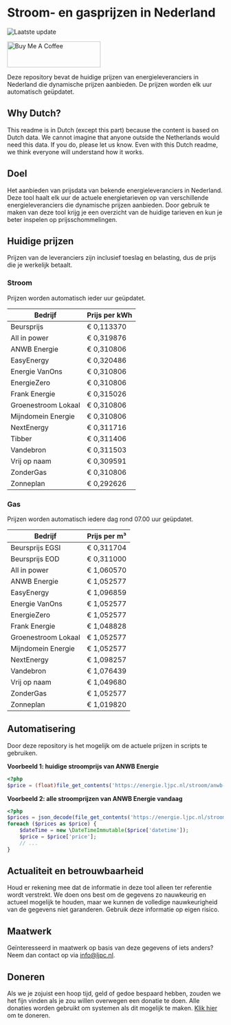 # Stroom- en gasprijzen in Nederland

![Laatste update](https://img.shields.io/badge/laatste%20update-2023--05--17%2007%3A00%20CET-brightgreen)

<a href="https://www.buymeacoffee.com/Lars-" target="_blank"><img src="https://cdn.buymeacoffee.com/buttons/v2/default-orange.png" alt="Buy Me A Coffee" height="60" style="height: 60px !important;width: 217px !important;" ></a>

Deze repository bevat de huidige prijzen van energieleveranciers in Nederland die dynamische prijzen aanbieden. De prijzen worden elk uur automatisch geüpdatet.

## Why Dutch?

This readme is in Dutch (except this part) because the content is based on Dutch data. We cannot imagine that anyone outside the Netherlands would need this data. If you do, please let us know. Even with this Dutch readme, we think
everyone will understand how it works.

## Doel

Het aanbieden van prijsdata van bekende energieleveranciers in Nederland. Deze tool haalt elk uur de actuele energietarieven op van verschillende energieleveranciers die dynamische prijzen aanbieden. Door gebruik te maken van deze tool
krijg je een overzicht van de huidige tarieven en kun je beter inspelen op prijsschommelingen.

## Huidige prijzen

Prijzen van de leveranciers zijn inclusief toeslag en belasting, dus de prijs die je werkelijk betaalt.

### Stroom

Prijzen worden automatisch ieder uur geüpdatet.

 Bedrijf | Prijs per kWh 
---------|---------------
Beursprijs | € 0,113370
All in power | € 0,319876
ANWB Energie | € 0,310806
EasyEnergy | € 0,320486
Energie VanOns | € 0,310806
EnergieZero | € 0,310806
Frank Energie | € 0,315026
Groenestroom Lokaal | € 0,310806
Mijndomein Energie | € 0,310806
NextEnergy | € 0,311716
Tibber | € 0,311406
Vandebron | € 0,311503
Vrij op naam | € 0,309591
ZonderGas | € 0,310806
Zonneplan | € 0,292626


### Gas

Prijzen worden automatisch iedere dag rond 07.00 uur geüpdatet.

 Bedrijf | Prijs per m³ 
---------|--------------
Beursprijs EGSI | € 0,311704
Beursprijs EOD | € 0,311000
All in power | € 1,060570
ANWB Energie | € 1,052577
EasyEnergy | € 1,096859
Energie VanOns | € 1,052577
EnergieZero | € 1,052577
Frank Energie | € 1,048828
Groenestroom Lokaal | € 1,052577
Mijndomein Energie | € 1,052577
NextEnergy | € 1,098257
Vandebron | € 1,076439
Vrij op naam | € 1,049680
ZonderGas | € 1,052577
Zonneplan | € 1,019820


## Automatisering

Door deze repository is het mogelijk om de actuele prijzen in scripts te gebruiken.

**Voorbeeld 1: huidige stroomprijs van ANWB Energie**

```php
<?php
$price = (float)file_get_contents('https://energie.ljpc.nl/stroom/anwb-energie-nu.txt');

```

**Voorbeeld 2: alle stroomprijzen van ANWB Energie vandaag**

```php
<?php
$prices = json_decode(file_get_contents('https://energie.ljpc.nl/stroom/all-in-power-vandaag.json'),true);
foreach ($prices as $price) {
    $dateTime = new \DateTimeImmutable($price['datetime']);
    $price = $price['price'];
    // ...
}
```

## Actualiteit en betrouwbaarheid

Houd er rekening mee dat de informatie in deze tool alleen ter referentie wordt verstrekt. We doen ons best om de gegevens zo nauwkeurig en actueel mogelijk te houden, maar we kunnen de volledige nauwkeurigheid van de gegevens niet
garanderen. Gebruik deze informatie op eigen risico.

## Maatwerk

Geïnteresseerd in maatwerk op basis van deze gegevens of iets anders? Neem dan contact op
via [info@ljpc.nl](mailto:info@ljpc.nl?subject=Energie%20prijzen).

## Doneren

Als we je zojuist een hoop tijd, geld of gedoe bespaard hebben, zouden we het fijn vinden als je zou willen overwegen een
donatie te doen. Alle donaties worden gebruikt om systemen als dit mogelijk te
maken. [Klik hier](https://www.buymeacoffee.com/Lars-) om te doneren.
